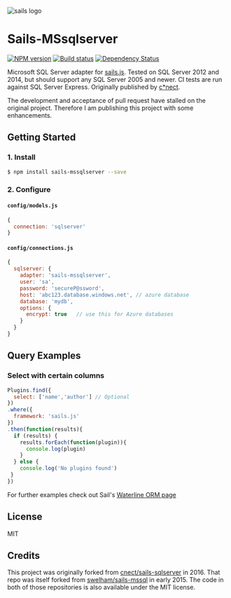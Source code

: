![sails logo](http://sailsjs.org/images/bkgd_squiddy.png)

# Sails-MSsqlserver
[![NPM version][npm-image]][npm-url]
[![Build status][ci-image]][ci-url]
[![Dependency Status][daviddm-image]][daviddm-url]



Microsoft SQL Server adapter for [sails.js](http://sailsjs.org/). Tested on SQL Server 2012 and 2014,
but should support any SQL Server 2005 and newer. CI tests are run against SQL
Server Express. Originally published by [c*nect](http://www.cnectdata.com/).

The development and acceptance of pull request have stalled on the original project. Therefore I am publishing this project with some enhancements.

## Getting Started
### 1. Install
```sh
$ npm install sails-mssqlserver --save
```

### 2. Configure

#### `config/models.js`
```js
{
  connection: 'sqlserver'
}
```

#### `config/connections.js`
```js
{
  sqlserver: {
    adapter: 'sails-mssqlserver',
    user: 'sa',
    password: 'secureP@ssword',
    host: 'abc123.database.windows.net', // azure database
    database: 'mydb',
    options: {
      encrypt: true   // use this for Azure databases
    }
  }
}
```

## Query Examples

### Select with certain columns
``` javascript
Plugins.find({
  select: ['name','author'] // Optional
})
.where({
  framework: 'sails.js'
})
.then(function(results){
  if (results) {
    results.forEach(function(plugin)){
      console.log(plugin)
    }      
  } else {
    console.log('No plugins found')
 }
})
```

For further examples check out Sail's [Waterline ORM page](http://sailsjs.org/documentation/concepts/models-and-orm/query-language)

## License
MIT

## Credits

This project was originally forked from [cnect/sails-sqlserver](https://github.com/cnect/sails-sqlserver) in 2016.  That repo was itself forked from [swelham/sails-mssql](https://github.com/swelham/sails-mssql) in early 2015. The code in both of those repositories is also available under the MIT license.


[npm-image]: https://img.shields.io/npm/v/sails-mssqlserver.svg?style=flat-square
[npm-url]: https://npmjs.org/package/sails-mssqlserver


[ci-image]: https://ci.appveyor.com/api/projects/status/32r7s2skrgm9ubva/branch/master
[ci-url]: https://ci.appveyor.com/project/misterGF/sails-mssqlserver/branch/master

[daviddm-image]: http://img.shields.io/david/misterGF/sails-mssqlserver.svg?style=flat-square
[daviddm-url]: https://david-dm.org/misterGF/sails-mssqlserver
